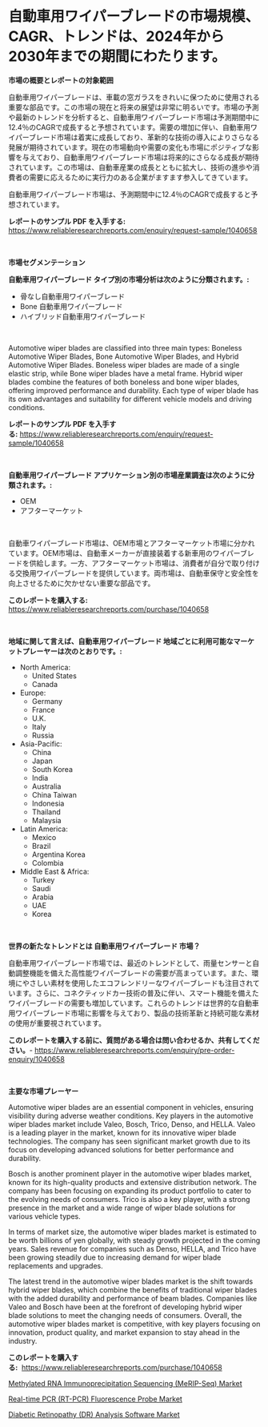 <p><h1>自動車用ワイパーブレードの市場規模、CAGR、トレンドは、2024年から2030年までの期間にわたります。</h1></p><p><strong>市場の概要とレポートの対象範囲</strong></p>
<p><p>自動車用ワイパーブレードは、車載の窓ガラスをきれいに保つために使用される重要な部品です。この市場の現在と将来の展望は非常に明るいです。市場の予測や最新のトレンドを分析すると、自動車用ワイパーブレード市場は予測期間中に12.4％のCAGRで成長すると予想されています。需要の増加に伴い、自動車用ワイパーブレード市場は着実に成長しており、革新的な技術の導入によりさらなる発展が期待されています。現在の市場動向や需要の変化も市場にポジティブな影響を与えており、自動車用ワイパーブレード市場は将来的にさらなる成長が期待されています。この市場は、自動車産業の成長とともに拡大し、技術の進歩や消費者の需要に応えるために実行力のある企業がますます参入してきています。</p><p>自動車用ワイパーブレード市場は、予測期間中に12.4％のCAGRで成長すると予想されています。</p></p>
<p><strong>レポートのサンプル PDF を入手する:</strong> <a href="https://www.reliableresearchreports.com/enquiry/request-sample/1040658">https://www.reliableresearchreports.com/enquiry/request-sample/1040658</a></p>
<p>&nbsp;</p>
<p><strong>市場セグメンテーション</strong></p>
<p><strong>自動車用ワイパーブレード タイプ別の市場分析は次のように分類されます。:</strong></p>
<p><ul><li>骨なし自動車用ワイパーブレード</li><li>Bone 自動車用ワイパーブレード</li><li>ハイブリッド自動車用ワイパーブレード</li></ul></p>
<p>&nbsp;</p>
<p><p>Automotive wiper blades are classified into three main types: Boneless Automotive Wiper Blades, Bone Automotive Wiper Blades, and Hybrid Automotive Wiper Blades. Boneless wiper blades are made of a single elastic strip, while Bone wiper blades have a metal frame. Hybrid wiper blades combine the features of both boneless and bone wiper blades, offering improved performance and durability. Each type of wiper blade has its own advantages and suitability for different vehicle models and driving conditions.</p></p>
<p><strong>レポートのサンプル PDF を入手する:</strong>&nbsp;<a href="https://www.reliableresearchreports.com/enquiry/request-sample/1040658">https://www.reliableresearchreports.com/enquiry/request-sample/1040658</a></p>
<p>&nbsp;</p>
<p><strong> 自動車用ワイパーブレード アプリケーション別の市場産業調査は次のように分類されます。:</strong></p>
<p><ul><li>OEM</li><li>アフターマーケット</li></ul></p>
<p>&nbsp;</p>
<p><p>自動車ワイパーブレード市場は、OEM市場とアフターマーケット市場に分かれています。OEM市場は、自動車メーカーが直接装着する新車用のワイパーブレードを供給します。一方、アフターマーケット市場は、消費者が自分で取り付ける交換用ワイパーブレードを提供しています。両市場は、自動車保守と安全性を向上させるために欠かせない重要な部品です。</p></p>
<p><strong>このレポートを購入する:</strong>&nbsp; <a href="https://www.reliableresearchreports.com/purchase/1040658">https://www.reliableresearchreports.com/purchase/1040658</a></p>
<p>&nbsp;</p>
<p><strong>地域に関して言えば、自動車用ワイパーブレード 地域ごとに利用可能なマーケットプレーヤーは次のとおりです。:</strong></p>
<p><ul>
    <li>
        North America:
        <ul>
            <li>United States</li>
            <li>Canada</li>
        </ul>
    </li>
    <li>
        Europe:
        <ul>
            <li>Germany</li>
            <li>France</li>
            <li>U.K.</li>
            <li>Italy</li>
            <li>Russia</li>
        </ul>
    </li>
    <li>
        Asia-Pacific:
        <ul>
            <li>China</li>
            <li>Japan</li>
            <li>South Korea</li>
            <li>India</li>
            <li>Australia</li>
            <li>China Taiwan</li>
            <li>Indonesia</li>
            <li>Thailand</li>
            <li>Malaysia</li>
        </ul>
    </li>
    <li>
        Latin America:
        <ul>
            <li>Mexico</li>
            <li>Brazil</li>
            <li>Argentina Korea</li>
            <li>Colombia</li>
        </ul>
    </li>
    <li>
        Middle East & Africa:
        <ul>
            <li>Turkey</li>
            <li>Saudi</li>
            <li>Arabia</li>
            <li>UAE</li>
            <li>Korea</li>
        </ul>
    </li>
    </ul></p>
<p>&nbsp;</p>
<p><strong>世界の新たなトレンドとは 自動車用ワイパーブレード 市場？</strong></p>
<p><p>自動車用ワイパーブレード市場では、最近のトレンドとして、雨量センサーと自動調整機能を備えた高性能ワイパーブレードの需要が高まっています。また、環境にやさしい素材を使用したエコフレンドリーなワイパーブレードも注目されています。さらに、コネクティッドカー技術の普及に伴い、スマート機能を備えたワイパーブレードの需要も増加しています。これらのトレンドは世界的な自動車用ワイパーブレード市場に影響を与えており、製品の技術革新と持続可能な素材の使用が重要視されています。</p></p>
<p><strong>このレポートを購入する前に、質問がある場合は問い合わせるか、共有してください。</strong>- <a href="https://www.reliableresearchreports.com/enquiry/pre-order-enquiry/1040658">https://www.reliableresearchreports.com/enquiry/pre-order-enquiry/1040658</a></p>
<p>&nbsp;</p>
<p><strong>主要な市場プレーヤー</strong></p>
<p><p>Automotive wiper blades are an essential component in vehicles, ensuring visibility during adverse weather conditions. Key players in the automotive wiper blades market include Valeo, Bosch, Trico, Denso, and HELLA. Valeo is a leading player in the market, known for its innovative wiper blade technologies. The company has seen significant market growth due to its focus on developing advanced solutions for better performance and durability.</p><p>Bosch is another prominent player in the automotive wiper blades market, known for its high-quality products and extensive distribution network. The company has been focusing on expanding its product portfolio to cater to the evolving needs of consumers. Trico is also a key player, with a strong presence in the market and a wide range of wiper blade solutions for various vehicle types.</p><p>In terms of market size, the automotive wiper blades market is estimated to be worth billions of yen globally, with steady growth projected in the coming years. Sales revenue for companies such as Denso, HELLA, and Trico have been growing steadily due to increasing demand for wiper blade replacements and upgrades.</p><p>The latest trend in the automotive wiper blades market is the shift towards hybrid wiper blades, which combine the benefits of traditional wiper blades with the added durability and performance of beam blades. Companies like Valeo and Bosch have been at the forefront of developing hybrid wiper blade solutions to meet the changing needs of consumers. Overall, the automotive wiper blades market is competitive, with key players focusing on innovation, product quality, and market expansion to stay ahead in the industry.</p></p>
<p><strong>このレポートを購入する:</strong>&nbsp;&nbsp;<a href="https://www.reliableresearchreports.com/purchase/1040658">https://www.reliableresearchreports.com/purchase/1040658</a></p>
<p><p><a href="https://view.publitas.com/reportprime-1/methylated-rna-immunoprecipitation-sequencing-merip-seq-market-research-report-unlocks-analysis-on-the-market-financial-status-market-size-and-market-revenue-upto-2030/">Methylated RNA Immunoprecipitation Sequencing (MeRIP-Seq) Market</a></p><p><a href="https://view.publitas.com/reportprime-1/real-time-pcr-rt-pcr-fluorescence-probe-market-size-share-trends-analysis-report-by-material-by-type-by-end-user-by-region-and-segment-forecasts-2023-2030/">Real-time PCR (RT-PCR) Fluorescence Probe Market</a></p><p><a href="https://view.publitas.com/reportprime-1/diabetic-retinopathy-dr-analysis-software-market-growth-market-trends-covid-19-impact-and-forecasts-for-period-from-2023-2030/">Diabetic Retinopathy (DR) Analysis Software Market</a></p></p>